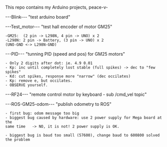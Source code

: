 This repo contains my Arduino projects, peace-v-

---Blink---
	"test arduino board"

---Test_motor---
	"test hall encoder of motor GM25"
	
	-GM25:  (2 pin -> L298N, 4 pin -> UNO) x 2
	-L298N: 2 pin -> Battery, (3 pin -> UNO) x 2
	(UNO-GND <-> L298N-GND)
	
---PID--- 
	"tunning PID (speed and pos) for GM25 motors"
	
	- Only 2 digits after dot: ie. 4.9 0.01
	- Kp: inc until completely lost stable (full spikes) -> dec to "few spikes"
	- Kd: cut spikes, response more "narrow" (dec occilates)
	- Kp: remove e, but occilates.
	- OBSERVE yourself.
	
---RF24---
	"remote control motor by keyboard - sub /cmd_vel topic"
		
---ROS-GM25-odom---
	"publish odometry to ROS"
	
	- first bug: odom message too big
	- biggest bug caused by hardware: use 2 power supply for Mega board at the 
	same time	-> NO, it is not! 2 power supply is OK.
	
	- biggest bug is baud too small (57600), change baud to 600800 solved the problem

